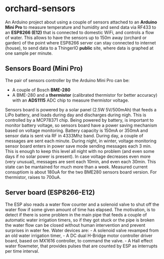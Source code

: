 # orchard-sensors
An Arduino project about using a couple of sensors attached to an **Arduino Mini Pro** to measure temperature and humidity and send data via RF433 to an **ESP8266 (E12)** that is connected to domestic WiFi, and controls a flow of water.
This allows to have the sensors up to 150m away (orchard or garden) of the point where ESP8266 server can stay connected to internet (house), to send data to a ThingerIO **public** site, where data is graphed at one sample per minute.

<h2>Sensors Board (Mini Pro)</h2>
The pair of sensors controller by the Arduino Mini Pro can be:

- A couple of Bosch **BME-280**
- A BME-280 and a **thermistor** (calibrated thermistor for better accuracy) with an **ADS1115** ADC chip to measure thermistor voltage.
 
Sensors board is powered by a solar panel (2.5W 5V/500mAh) that feeds a LiPo battery, and loads during day and discharges during nigh. This is controlled by a MCP78371 chip. 
Being powered by battery, is important to monitor battery voltage, so sensors board have a power saving mechanism based on voltage monitoring. 
Battery capacity is 150mA or 350mA and sensor data is sent via RF in 4333Mhz band. During day, a couple of messages are sent each minute. During night, in winter, voltage monitoring sensor board enters in power save mode sending messages each 3 min. This is enough to keep this level all night with no problem (and even some days if no solar power is present). In case voltage decreases even more (very unusual), messages are sent each 10min, and even each 30min. This state can be mantained for much more than a week.
Measured current consuptiom is about 180uA for the two BME280 sensors board version. For thermistor, raises to 700uA.

<h2>Server board (ESP8266-E12)</h2>
The ESP also reads a water flow counter and a solenoid valve to shut off the water flow if some given amount of time has elapsed. 
The motivation, is to detect if there is some problem in the main pipe that feeds a couple of automatic water irrigation timers, so if they got stuck or the pipe is broken the water flow can be closed without human intervention and prevent surprises in water fee.
Water devices are:
- A solenoid valve revamped from an old water irrigation timer,
- A DC dual H-Bridge motor controller driver board, based on MX1616 controller, to command the valve.
- A Hall effect water flowmeter, that provides pulses that are counted by ESP as interrupts per time interval.
